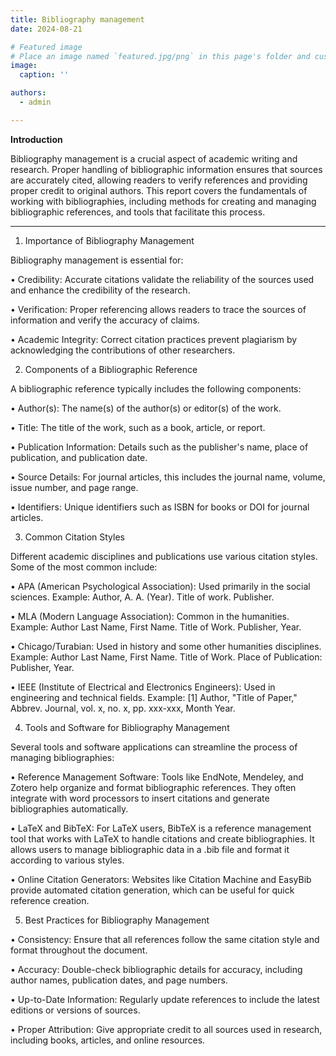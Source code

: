 ```yaml
---
title: Bibliography management
date: 2024-08-21

# Featured image
# Place an image named `featured.jpg/png` in this page's folder and customize its options here.
image:
  caption: ''

authors:
  - admin

---
```


**Introduction**

Bibliography management is a crucial aspect of academic writing and research. Proper handling of bibliographic information ensures that sources are accurately cited, allowing readers to verify references and providing proper credit to original authors. This report covers the fundamentals of working with bibliographies, including methods for creating and managing bibliographic references, and tools that facilitate this process.
________________________________________

1. Importance of Bibliography Management

Bibliography management is essential for:

• Credibility: Accurate citations validate the reliability of the sources used and enhance the credibility of the research.

• Verification: Proper referencing allows readers to trace the sources of information and verify the accuracy of claims.

• Academic Integrity: Correct citation practices prevent plagiarism by acknowledging the contributions of other researchers.

2. Components of a Bibliographic Reference

A bibliographic reference typically includes the following components:

• Author(s): The name(s) of the author(s) or editor(s) of the work.

• Title: The title of the work, such as a book, article, or report.

• Publication Information: Details such as the publisher's name, place of publication, and publication date.

• Source Details: For journal articles, this includes the journal name, volume, issue number, and page range.

• Identifiers: Unique identifiers such as ISBN for books or DOI for journal articles.

3. Common Citation Styles

Different academic disciplines and publications use various citation styles. Some of the most common include:

• APA (American Psychological Association): Used primarily in the social sciences. Example: Author, A. A. (Year). Title of work. Publisher.

• MLA (Modern Language Association): Common in the humanities. Example: Author Last Name, First Name. Title of Work. Publisher, Year.

• Chicago/Turabian: Used in history and some other humanities disciplines. Example: Author Last Name, First Name. Title of Work. Place of Publication: Publisher, Year.

• IEEE (Institute of Electrical and Electronics Engineers): Used in engineering and technical fields. Example: [1] Author, "Title of Paper," Abbrev. Journal, vol. x, no. x, pp. xxx-xxx, Month Year.

4. Tools and Software for Bibliography Management

Several tools and software applications can streamline the process of managing bibliographies:

• Reference Management Software: Tools like EndNote, Mendeley, and Zotero help organize and format bibliographic references. They often integrate with word processors to insert citations and generate bibliographies automatically.

• LaTeX and BibTeX: For LaTeX users, BibTeX is a reference management tool that works with LaTeX to handle citations and create bibliographies. It allows users to manage bibliographic data in a .bib file and format it according to various styles.

• Online Citation Generators: Websites like Citation Machine and EasyBib provide automated citation generation, which can be useful for quick reference creation.

5. Best Practices for Bibliography Management

• Consistency: Ensure that all references follow the same citation style and format throughout the document.

• Accuracy: Double-check bibliographic details for accuracy, including author names, publication dates, and page numbers.

• Up-to-Date Information: Regularly update references to include the latest editions or versions of sources.

• Proper Attribution: Give appropriate credit to all sources used in research, including books, articles, and online resources.
